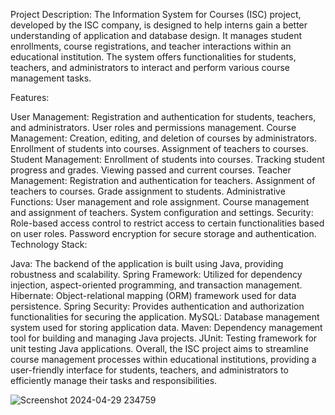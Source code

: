 
Project Description:
The Information System for Courses (ISC) project, developed by the ISC company, is designed to help interns gain a better understanding of application and database design. It manages student enrollments, course registrations, and teacher interactions within an educational institution. The system offers functionalities for students, teachers, and administrators to interact and perform various course management tasks.

Features:

User Management:
Registration and authentication for students, teachers, and administrators.
User roles and permissions management.
Course Management:
Creation, editing, and deletion of courses by administrators.
Enrollment of students into courses.
Assignment of teachers to courses.
Student Management:
Enrollment of students into courses.
Tracking student progress and grades.
Viewing passed and current courses.
Teacher Management:
Registration and authentication for teachers.
Assignment of teachers to courses.
Grade assignment to students.
Administrative Functions:
User management and role assignment.
Course management and assignment of teachers.
System configuration and settings.
Security:
Role-based access control to restrict access to certain functionalities based on user roles.
Password encryption for secure storage and authentication.
Technology Stack:

Java: The backend of the application is built using Java, providing robustness and scalability.
Spring Framework: Utilized for dependency injection, aspect-oriented programming, and transaction management.
Hibernate: Object-relational mapping (ORM) framework used for data persistence.
Spring Security: Provides authentication and authorization functionalities for securing the application.
MySQL: Database management system used for storing application data.
Maven: Dependency management tool for building and managing Java projects.
JUnit: Testing framework for unit testing Java applications.
Overall, the ISC project aims to streamline course management processes within educational institutions, providing a user-friendly interface for students, teachers, and administrators to efficiently manage their tasks and responsibilities.

![Screenshot 2024-04-29 234759](https://github.com/samyarjahroodi/Lesson-taking-system/assets/144313090/d00487da-0242-4c60-90a2-03503ccb8bb2)



